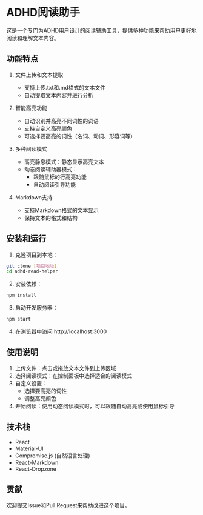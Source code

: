 # ADHD阅读助手

这是一个专门为ADHD用户设计的阅读辅助工具，提供多种功能来帮助用户更好地阅读和理解文本内容。

## 功能特点

1. 文件上传和文本提取
   - 支持上传.txt和.md格式的文本文件
   - 自动提取文本内容并进行分析

2. 智能高亮功能
   - 自动识别并高亮不同词性的词语
   - 支持自定义高亮颜色
   - 可选择要高亮的词性（名词、动词、形容词等）

3. 多种阅读模式
   - 高亮静息模式：静态显示高亮文本
   - 动态阅读辅助器模式：
     - 跟随鼠标的行高亮功能
     - 自动阅读引导功能

4. Markdown支持
   - 支持Markdown格式的文本显示
   - 保持文本的格式和结构

## 安装和运行

1. 克隆项目到本地：
```bash
git clone [项目地址]
cd adhd-read-helper
```

2. 安装依赖：
```bash
npm install
```

3. 启动开发服务器：
```bash
npm start
```

4. 在浏览器中访问 http://localhost:3000

## 使用说明

1. 上传文件：点击或拖放文本文件到上传区域
2. 选择阅读模式：在控制面板中选择适合的阅读模式
3. 自定义设置：
   - 选择要高亮的词性
   - 调整高亮颜色
4. 开始阅读：使用动态阅读模式时，可以跟随自动高亮或使用鼠标引导

## 技术栈

- React
- Material-UI
- Compromise.js (自然语言处理)
- React-Markdown
- React-Dropzone

## 贡献

欢迎提交Issue和Pull Request来帮助改进这个项目。 